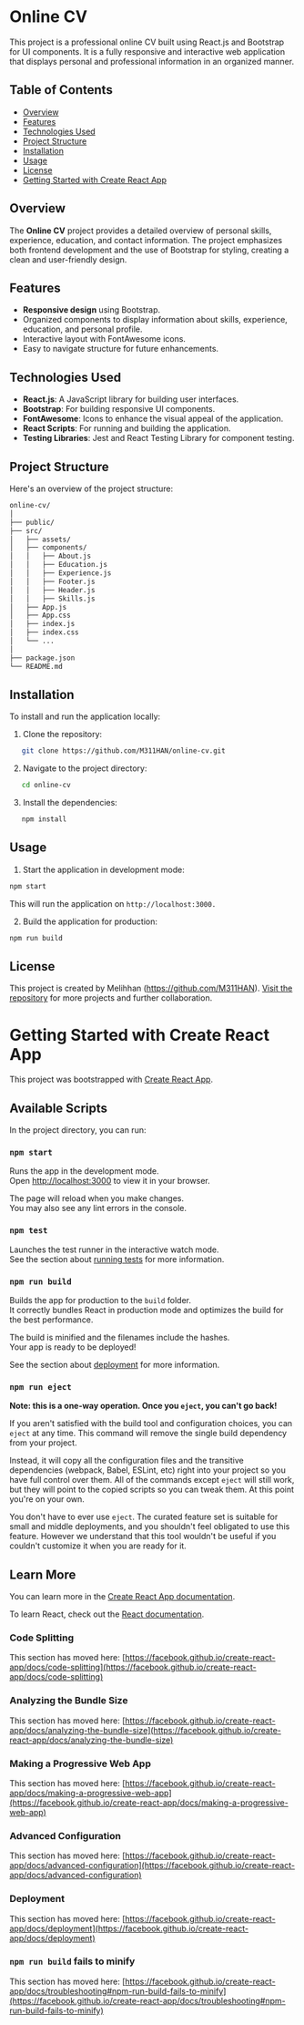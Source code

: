 # Online CV

This project is a professional online CV built using React.js and Bootstrap for UI components. It is a fully responsive and interactive web application that displays personal and professional information in an organized manner.

## Table of Contents

- [Overview](#overview)
- [Features](#features)
- [Technologies Used](#technologies-used)
- [Project Structure](#project-structure)
- [Installation](#installation)
- [Usage](#usage)
- [License](#license)
- [Getting Started with Create React App](#Getting-Started-with-Create-React-App)

## Overview

The **Online CV** project provides a detailed overview of personal skills, experience, education, and contact information. The project emphasizes both frontend development and the use of Bootstrap for styling, creating a clean and user-friendly design.

## Features

- **Responsive design** using Bootstrap.
- Organized components to display information about skills, experience, education, and personal profile.
- Interactive layout with FontAwesome icons.
- Easy to navigate structure for future enhancements.

## Technologies Used

- **React.js**: A JavaScript library for building user interfaces.
- **Bootstrap**: For building responsive UI components.
- **FontAwesome**: Icons to enhance the visual appeal of the application.
- **React Scripts**: For running and building the application.
- **Testing Libraries**: Jest and React Testing Library for component testing.

## Project Structure

Here's an overview of the project structure:

```bash
online-cv/
│
├── public/
├── src/
│   ├── assets/
│   ├── components/
│   │   ├── About.js
│   │   ├── Education.js
│   │   ├── Experience.js
│   │   ├── Footer.js
│   │   ├── Header.js
│   │   ├── Skills.js
│   ├── App.js
│   ├── App.css
│   ├── index.js
│   ├── index.css
│   └── ...
│
├── package.json
└── README.md
```

## Installation

To install and run the application locally:

1. Clone the repository:

```bash
   git clone https://github.com/M311HAN/online-cv.git
   ```

2. Navigate to the project directory:

```bash
   cd online-cv
```

3. Install the dependencies:

```bash
   npm install
   ```

## Usage

1. Start the application in development mode:

```bash
npm start
```
This will run the application on `http://localhost:3000.`

2. Build the application for production:

```bash
npm run build
```
## License

This project is created by Melihhan (https://github.com/M311HAN). [Visit the repository](https://github.com/M311HAN?tab=repositories) for more projects and further collaboration.

# Getting Started with Create React App

This project was bootstrapped with [Create React App](https://github.com/facebook/create-react-app).

## Available Scripts

In the project directory, you can run:

### `npm start`

Runs the app in the development mode.\
Open [http://localhost:3000](http://localhost:3000) to view it in your browser.

The page will reload when you make changes.\
You may also see any lint errors in the console.

### `npm test`

Launches the test runner in the interactive watch mode.\
See the section about [running tests](https://facebook.github.io/create-react-app/docs/running-tests) for more information.

### `npm run build`

Builds the app for production to the `build` folder.\
It correctly bundles React in production mode and optimizes the build for the best performance.

The build is minified and the filenames include the hashes.\
Your app is ready to be deployed!

See the section about [deployment](https://facebook.github.io/create-react-app/docs/deployment) for more information.

### `npm run eject`

**Note: this is a one-way operation. Once you `eject`, you can't go back!**

If you aren't satisfied with the build tool and configuration choices, you can `eject` at any time. This command will remove the single build dependency from your project.

Instead, it will copy all the configuration files and the transitive dependencies (webpack, Babel, ESLint, etc) right into your project so you have full control over them. All of the commands except `eject` will still work, but they will point to the copied scripts so you can tweak them. At this point you're on your own.

You don't have to ever use `eject`. The curated feature set is suitable for small and middle deployments, and you shouldn't feel obligated to use this feature. However we understand that this tool wouldn't be useful if you couldn't customize it when you are ready for it.

## Learn More

You can learn more in the [Create React App documentation](https://facebook.github.io/create-react-app/docs/getting-started).

To learn React, check out the [React documentation](https://reactjs.org/).

### Code Splitting

This section has moved here: [https://facebook.github.io/create-react-app/docs/code-splitting](https://facebook.github.io/create-react-app/docs/code-splitting)

### Analyzing the Bundle Size

This section has moved here: [https://facebook.github.io/create-react-app/docs/analyzing-the-bundle-size](https://facebook.github.io/create-react-app/docs/analyzing-the-bundle-size)

### Making a Progressive Web App

This section has moved here: [https://facebook.github.io/create-react-app/docs/making-a-progressive-web-app](https://facebook.github.io/create-react-app/docs/making-a-progressive-web-app)

### Advanced Configuration

This section has moved here: [https://facebook.github.io/create-react-app/docs/advanced-configuration](https://facebook.github.io/create-react-app/docs/advanced-configuration)

### Deployment

This section has moved here: [https://facebook.github.io/create-react-app/docs/deployment](https://facebook.github.io/create-react-app/docs/deployment)

### `npm run build` fails to minify

This section has moved here: [https://facebook.github.io/create-react-app/docs/troubleshooting#npm-run-build-fails-to-minify](https://facebook.github.io/create-react-app/docs/troubleshooting#npm-run-build-fails-to-minify)

